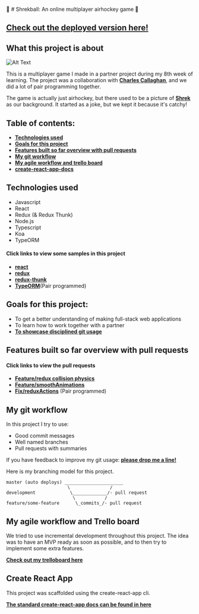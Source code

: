 :japanese_ogre: # Shrekball: An online multiplayer airhockey game :japanese_ogre:


## [Check out the deployed version here!](https://shrekball.netlify.com)
## What this project is about
![Alt Text](https://giant.gfycat.com/WearyDentalIrishsetter.gif)


This is a multiplayer game I made in a partner project during my 8th week of learning. The project was a collaboration with **[Charles Callaghan](https://github.com/charlescallaghan/)**, and we did a lot of pair programming together.

The game is actually just airhockey, but there used to be a picture of **[Shrek](https://www.imdb.com/title/tt0126029/)** as our background. It started as a joke, but we kept it because it's catchy!

## Table of contents:

- **[Technologies used](#technologies-used)**
- **[Goals for this project](#goals-for-this-project)**
- **[Features built so far overview with pull requests](#features-built-so-far-overview-with-pull-requests)**
- **[My git workflow](#my-git-workflow)**
- **[My agile workflow and trello board](#my-agile-workflow-and-trello-board)**
- **[create-react-app-docs](#create-react-app)**

## Technologies used
 - Javascript
 - React
 - Redux (& Redux Thunk)
 - Node.js
 - Typescript
 - Koa
 - TypeORM

#### Click links to view some samples in this project

- **[react](/client/src/components/PlayerOneContainer.js)**  
- **[redux](client/src/reducers/puck.js)**  
- **[redux-thunk](/client/src/actions/player.js)**  
- **[TypeORM](/server/src/users/controller.ts)**(Pair programmed)

## Goals for this project:

- To get a better understanding of making full-stack web applications
- To learn how to work together with a partner
- **[To showcase disciplined git usage](#my-git-workflow)**


## Features built so far overview with pull requests

#### Click links to view the pull requests 

- **[Feature/redux collision physics](https://github.com/Tevabo/multiplayer-game/pull/22)**
- **[Feature/smoothAnimations](https://github.com/Tevabo/multiplayer-game/pull/8)**
- **[Fix/reduxActions](https://github.com/Tevabo/multiplayer-game/pull/20)** (Pair programmed)


## My git workflow

In this project I try to use:

- Good commit messages
- Well named branches
- Pull requests with summaries

If you have feedback to improve my git usage: **[please drop me a line!](https://www.linkedin.com/in/teun-van-boxtel-86b624146/)** 

Here is my branching model for this project.

```
master (auto deploys) ______________________
                       \               /
development             \_____________/- pull request
                         \           /
feature/some-feature      \_commits_/- pull request
```

## My agile workflow and Trello board

We tried to use incremental development throughout this project. The idea was to have an MVP ready as soon as possible, and to then try to implement some extra features.

**[Check out my trelloboard here](https://trello.com/b/MgyeVHAo/multiplayer-game)**

## Create React App

This project was scaffolded using the create-react-app cli. 

**[The standard create-react-app docs can be found in here](./create-react-app-docs.md)**
